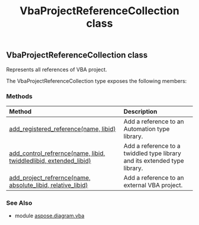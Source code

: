 ﻿---
title: VbaProjectReferenceCollection class
second_title: Aspose.Diagram for Python via .NET API References
description: 
type: docs
weight: 50
url: /python-net/aspose.diagram.vba/vbaprojectreferencecollection/
is_root: false
---

## VbaProjectReferenceCollection class

Represents all references of VBA project.



The VbaProjectReferenceCollection type exposes the following members:

### Methods
| Method | Description |
| :- | :- |
| [add_registered_reference(name, libid)](/diagram/python-net/aspose.diagram.vba/vbaprojectreferencecollection/add_registered_reference/#str-str) | Add a reference to an Automation type library. |
| [add_control_refrernce(name, libid, twiddledlibid, extended_libid)](/diagram/python-net/aspose.diagram.vba/vbaprojectreferencecollection/add_control_refrernce/#str-str-str-str) | Add a reference to a twiddled type library and its extended type library. |
| [add_project_refrernce(name, absolute_libid, relative_libid)](/diagram/python-net/aspose.diagram.vba/vbaprojectreferencecollection/add_project_refrernce/#str-str-str) | Add a reference to an external VBA project. |


### See Also

* module [aspose.diagram.vba](../)
